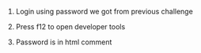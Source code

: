 1. Login using password we got from previous challenge

2. Press f12 to open developer tools 

3. Password is in html comment

<!--The password for natas2 is TguMNxKo1DSa1tujBLuZJnDUlCcUAPlI -->